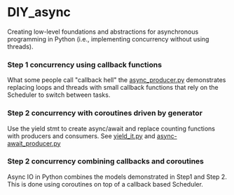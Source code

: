 # DIY_async

Creating low-level foundations and abstractions for asynchronous programming in Python (i.e., implementing concurrency without using threads).

### Step 1 concurrency using callback functions
What some people call "callback hell" the [async_producer.py](https://github.com/doc-jones/DIY_async/blob/main/async_producer.py) demonstrates replacing loops and threads with small callback functions that rely on the Scheduler to switch between tasks.

### Step 2 concurrency with coroutines driven by generator
Use the yield stmt to create async/await and replace counting functions with producers and consumers.
See [yield_it.py](https://github.com/doc-jones/DIY_async/blob/main/yield_it.py) and [async-await_producer.py](https://github.com/doc-jones/DIY_async/blob/main/async-await_producer.py)

### Step 2 concurrency combining callbacks and coroutines
Async IO in Python combines the models demonstrated in Step1 and Step 2. This is done using coroutines on top of a callback based Scheduler.

